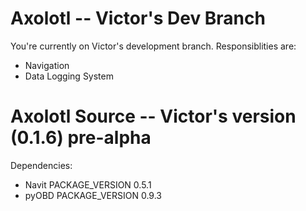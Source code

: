 # Axolotl -- Victor's Dev Branch

You're currently on Victor's development branch. Responsiblities are:
- Navigation
- Data Logging System

# Axolotl Source -- Victor's version (0.1.6) pre-alpha
Dependencies:
- Navit PACKAGE_VERSION 0.5.1
- pyOBD PACKAGE_VERSION 0.9.3
